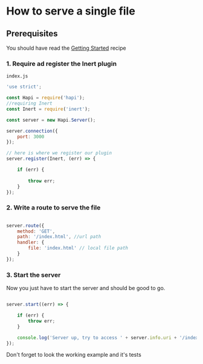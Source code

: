 # How to serve a single file

## Prerequisites

You should have read the [Getting Started](../getting-started/readme.md) recipe

### 1. Require ad register the Inert plugin

`index.js`
```javascript
'use strict';

const Hapi = require('hapi');
//requiring Inert
const Inert = require('inert');

const server = new Hapi.Server();

server.connection({
    port: 3000
});

// here is where we register our plugin
server.register(Inert, (err) => {

    if (err) {
        
        throw err;
    }
});


```

### 2. Write a route to serve the file

```javascript

server.route({
    method: 'GET',
    path: '/index.html', //url path 
    handler: {
        file: 'index.html' // local file path
    }
});

```
### 3. Start the server
Now you just have to start the server and should be good to go.

```javascript

server.start((err) => {

    if (err) {
        throw err;
    }

    console.log('Server up, try to access ' + server.info.uri + '/index.html');
});
```

Don't forget to look the working example and it's tests
